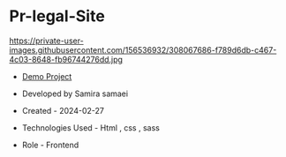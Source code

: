 # Pr-legal-Site

https://private-user-images.githubusercontent.com/156536932/308067686-f789d6db-c467-4c03-8648-fb96744276dd.jpg

- [Demo Project]( https://samirasamaei.github.io/Pr-legal-Site/)

- Developed by Samira samaei

- Created - 2024-02-27

- Technologies Used - Html , css , sass

- Role - Frontend
